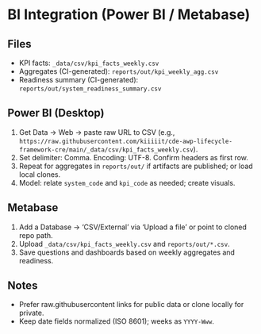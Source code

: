 # BI Integration (Power BI / Metabase)

## Files
- KPI facts: `_data/csv/kpi_facts_weekly.csv`
- Aggregates (CI-generated): `reports/out/kpi_weekly_agg.csv`
- Readiness summary (CI-generated): `reports/out/system_readiness_summary.csv`

## Power BI (Desktop)
1. Get Data → Web → paste raw URL to CSV (e.g., `https://raw.githubusercontent.com/kiiiiit/cde-awp-lifecycle-framework-cre/main/_data/csv/kpi_facts_weekly.csv`).
2. Set delimiter: Comma. Encoding: UTF-8. Confirm headers as first row.
3. Repeat for aggregates in `reports/out/` if artifacts are published; or load local clones.
4. Model: relate `system_code` and `kpi_code` as needed; create visuals.

## Metabase
1. Add a Database → ‘CSV/External’ via ‘Upload a file’ or point to cloned repo path.
2. Upload `_data/csv/kpi_facts_weekly.csv` and `reports/out/*.csv`.
3. Save questions and dashboards based on weekly aggregates and readiness.

## Notes
- Prefer raw.githubusercontent links for public data or clone locally for private.
- Keep date fields normalized (ISO 8601); weeks as `YYYY-Www`.
